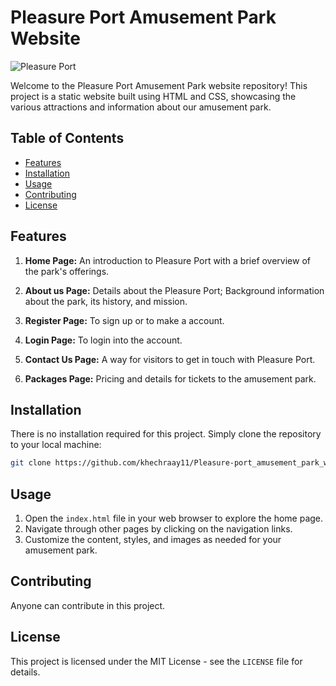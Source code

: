 # Pleasure Port Amusement Park Website
![Pleasure Port](./Images/Sreenshot1.png)

Welcome to the Pleasure Port Amusement Park website repository! This project is a static website built using HTML and CSS, showcasing the various attractions and information about our amusement park.

## Table of Contents
- [Features](#features)
- [Installation](#installation)
- [Usage](#usage)
- [Contributing](#contributing)
- [License](#license)

## Features

1. **Home Page:** An introduction to Pleasure Port with a brief overview of the park's offerings.

2. **About us Page:** Details about the Pleasure Port; Background information about the park, its history, and mission.

3. **Register Page:** To sign up or to make a account.

4. **Login Page:** To login into the account.

5. **Contact Us Page:** A way for visitors to get in touch with Pleasure Port.

6. **Packages Page:** Pricing and details for tickets to the amusement park.

## Installation

There is no installation required for this project. Simply clone the repository to your local machine:

```bash
git clone https://github.com/khechraay11/Pleasure-port_amusement_park_website.git
```
## Usage

1. Open the `index.html` file in your web browser to explore the home page.
2. Navigate through other pages by clicking on the navigation links.
3. Customize the content, styles, and images as needed for your amusement park.

## Contributing

Anyone can contribute in this project.

## License

This project is licensed under the MIT License - see the `LICENSE` file for details.
